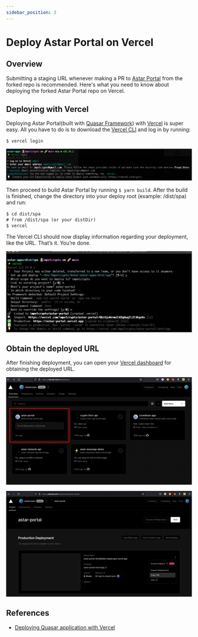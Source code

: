 ```yaml
---
sidebar_position: 3
---
```


# Deploy Astar Portal on Vercel

## Overview

Submitting a staging URL whenever making a PR to [Astar Portal](https://github.com/AstarNetwork/astar-apps) from the forked repo is recommended. Here's what you need to know about deploying the forked Astar Portal repo on Vercel.

## Deploying with Vercel

Deploying Astar Portal(built with [Quasar Framework](https://quasar.dev/)) with [Vercel](https://vercel.com) is super easy. All you have to do is to download the [Vercel CLI](https://vercel.com/docs/cli) and log in by running:

```
$ vercel login
```

![vercel1](img/vercel1.png)

Then proceed to build Astar Portal by running `$ yarn build`.
After the build is finished, change the directory into your deploy root (example: /dist/spa) and run:

```
$ cd dist/spa
# from /dist/spa (or your distDir)
$ vercel
```

The Vercel CLI should now display information regarding your deployment, like the URL. That’s it. You’re done.

![vercel2](img/vercel2.png)

## Obtain the deployed URL

After finishing deployment, you can open your [Vercel dashboard](https://vercel.com/dashboard) for obtaining the deployed URL.

![vercel3](img/vercel3.jpg)

![vercel4](img/vercel4.png)

## References

- [Deploying Quasar application with Vercel](https://quasar.dev/quasar-cli-vite/developing-spa/deploying#deploying-with-vercel)
